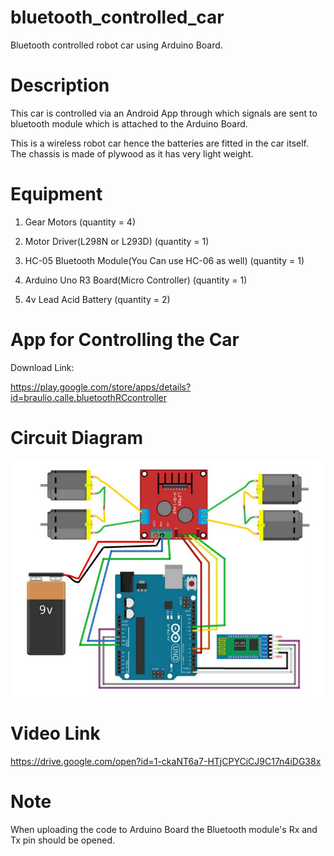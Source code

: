 # bluetooth_controlled_car
Bluetooth controlled robot car using Arduino Board.

# Description

This car is controlled via an Android App through which signals are sent to bluetooth module which is attached to the Arduino Board.

This is a wireless robot car hence the batteries are fitted in the car itself. The chassis is made of plywood as it has very light weight.

# Equipment

1. Gear Motors (quantity = 4)

2. Motor Driver(L298N or L293D) (quantity = 1)

3. HC-05 Bluetooth Module(You Can use HC-06 as well) (quantity = 1)  

4. Arduino Uno R3 Board(Micro Controller) (quantity = 1)

5. 4v Lead Acid Battery (quantity = 2)

# App for Controlling the Car

Download Link:

https://play.google.com/store/apps/details?id=braulio.calle.bluetoothRCcontroller

# Circuit Diagram

![circuit_diagram](circuit.jpg)

# Video Link

https://drive.google.com/open?id=1-ckaNT6a7-HTjCPYCiCJ9C17n4iDG38x

# Note
When uploading the code to Arduino Board the Bluetooth module's Rx and Tx pin should be opened.
